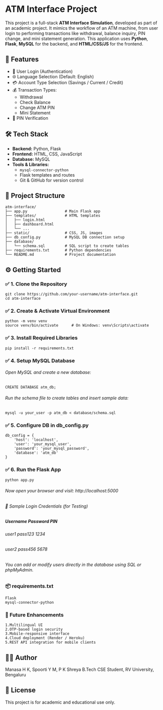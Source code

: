 # ATM Interface Project

This project is a full-stack **ATM Interface Simulation**, developed as part of an academic project. It mimics the workflow of an ATM machine, from user login to performing transactions like withdrawal, balance inquiry, PIN change, and mini statement generation. This application uses **Python**, **Flask**, **MySQL** for the backend, and **HTML/CSS/JS** for the frontend.

## 🌟 Features

- 🔐 User Login (Authentication)
- 🌐 Language Selection (Default: English)
- 💳 Account Type Selection (Savings / Current / Credit)
- 💰 Transaction Types:
  - Withdrawal
  - Check Balance
  - Change ATM PIN
  - Mini Statement
- 🧠 PIN Verification

## 🛠️ Tech Stack

- **Backend:** Python, Flask
- **Frontend:** HTML, CSS, JavaScript
- **Database:** MySQL
- **Tools & Libraries:** 
  - `mysql-connector-python`
  - Flask templates and routes
  - Git & GitHub for version control

## 📂 Project Structure

```text
atm-interface/
├── app.py                 # Main Flask app
├── templates/             # HTML templates
│   ├── login.html
│   ├── dashboard.html
│   └── ...
├── static/                # CSS, JS, images
├── db_config.py           # MySQL DB connection setup
├── database/
│   └── schema.sql         # SQL script to create tables
├── requirements.txt       # Python dependencies
└── README.md              # Project documentation
```

## ⚙️ Getting Started

### ✅ 1. Clone the Repository
    git clone https://github.com/your-username/atm-interface.git
    cd atm-interface
### ✅ 2. Create & Activate Virtual Environment
    python -m venv venv
    source venv/bin/activate      # On Windows: venv\Scripts\activate

### ✅ 3. Install Required Libraries
    pip install -r requirements.txt
    
### ✅ 4. Setup MySQL Database
   ###### Open MySQL and create a new database:

    CREATE DATABASE atm_db;
   ###### Run the schema file to create tables and insert sample data:

    mysql -u your_user -p atm_db < database/schema.sql
    
### ✅ 5. Configure DB in db_config.py
    db_config = {
        'host': 'localhost',
        'user': 'your_mysql_user',
        'password': 'your_mysql_password',
        'database': 'atm_db'
    }
### ✅ 6. Run the Flask App
    python app.py
   ###### Now open your browser and visit: http://localhost:5000
    
   ###### 🔑 Sample Login Credentials (for Testing)
   ##### Username	Password	PIN
   ###### user1    	pass123	  1234
   ###### user2	    pass456	  5678
    
   ###### You can add or modify users directly in the database using SQL or phpMyAdmin.

### 📦 requirements.txt
    Flask
    mysql-connector-python
    
### 📌 Future Enhancements
    1.Multilingual UI
    2.OTP-based login security
    3.Mobile-responsive interface
    4.Cloud deployment (Render / Heroku)  
    5.REST API integration for mobile clients

## 👩‍💻 Author
Manasa H K, Spoorti Y M, P K Shreya
B.Tech CSE Student, RV University, Bengaluru

## 📜 License
This project is for academic and educational use only.

